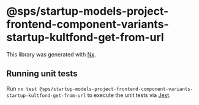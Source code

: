 # @sps/startup-models-project-frontend-component-variants-startup-kultfond-get-from-url

This library was generated with [Nx](https://nx.dev).

## Running unit tests

Run `nx test @sps/startup-models-project-frontend-component-variants-startup-kultfond-get-from-url` to execute the unit tests via [Jest](https://jestjs.io).
